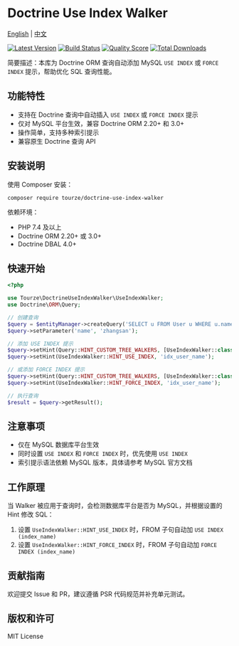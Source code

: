 # Doctrine Use Index Walker

[English](README.md) | [中文](README.zh-CN.md)

[![Latest Version](https://img.shields.io/packagist/v/tourze/doctrine-use-index-walker.svg?style=flat-square)](https://packagist.org/packages/tourze/doctrine-use-index-walker)
[![Build Status](https://img.shields.io/travis/tourze/doctrine-use-index-walker/master.svg?style=flat-square)](https://travis-ci.org/tourze/doctrine-use-index-walker)
[![Quality Score](https://img.shields.io/scrutinizer/g/tourze/doctrine-use-index-walker.svg?style=flat-square)](https://scrutinizer-ci.com/g/tourze/doctrine-use-index-walker)
[![Total Downloads](https://img.shields.io/packagist/dt/tourze/doctrine-use-index-walker.svg?style=flat-square)](https://packagist.org/packages/tourze/doctrine-use-index-walker)

简要描述：本库为 Doctrine ORM 查询自动添加 MySQL `USE INDEX` 或 `FORCE INDEX` 提示，帮助优化 SQL 查询性能。

## 功能特性

- 支持在 Doctrine 查询中自动插入 `USE INDEX` 或 `FORCE INDEX` 提示
- 仅对 MySQL 平台生效，兼容 Doctrine ORM 2.20+ 和 3.0+
- 操作简单，支持多种索引提示
- 兼容原生 Doctrine 查询 API

## 安装说明

使用 Composer 安装：

```bash
composer require tourze/doctrine-use-index-walker
```

依赖环境：

- PHP 7.4 及以上
- Doctrine ORM 2.20+ 或 3.0+
- Doctrine DBAL 4.0+

## 快速开始

```php
<?php

use Tourze\DoctrineUseIndexWalker\UseIndexWalker;
use Doctrine\ORM\Query;

// 创建查询
$query = $entityManager->createQuery('SELECT u FROM User u WHERE u.name = :name');
$query->setParameter('name', 'zhangsan');

// 添加 USE INDEX 提示
$query->setHint(Query::HINT_CUSTOM_TREE_WALKERS, [UseIndexWalker::class]);
$query->setHint(UseIndexWalker::HINT_USE_INDEX, 'idx_user_name');

// 或添加 FORCE INDEX 提示
$query->setHint(Query::HINT_CUSTOM_TREE_WALKERS, [UseIndexWalker::class]);
$query->setHint(UseIndexWalker::HINT_FORCE_INDEX, 'idx_user_name');

// 执行查询
$result = $query->getResult();
```

## 注意事项

- 仅在 MySQL 数据库平台生效
- 同时设置 `USE INDEX` 和 `FORCE INDEX` 时，优先使用 `USE INDEX`
- 索引提示语法依赖 MySQL 版本，具体请参考 MySQL 官方文档

## 工作原理

当 Walker 被应用于查询时，会检测数据库平台是否为 MySQL，并根据设置的 Hint 修改 SQL：

1. 设置 `UseIndexWalker::HINT_USE_INDEX` 时，FROM 子句自动加 `USE INDEX (index_name)`
2. 设置 `UseIndexWalker::HINT_FORCE_INDEX` 时，FROM 子句自动加 `FORCE INDEX (index_name)`

## 贡献指南

欢迎提交 Issue 和 PR，建议遵循 PSR 代码规范并补充单元测试。

## 版权和许可

MIT License
